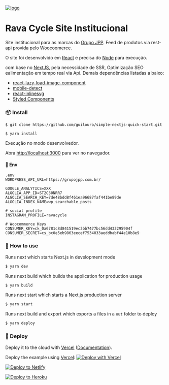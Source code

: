 [![logo](https://cdn.grupojpp.com.br/wp-content/uploads/2019/05/marca-Rava-site.svg)](https://grupojpp.com.br/brand/rava/)

# Rava Cycle Site Institucional

Site institucional para as marcas do [Grupo JPP](http://grupojpp.com.br).
Feed de produtos via rest-api provida pelo Woocoomerce.

O site foi desenvolvido em [React](https://github.com/facebook/react/) e precisa do
[Node](https://nodejs.org) para execução.

com base no [NextJS](https://nextjs.org/), pela necessidade de SSR, Optimização SEO ealimentação em tempo real via Api. Demais dependências listadas a baixo:

- [react-lazy-load-image-component](https://github.com/Aljullu/react-lazy-load-image-component)
- [mobile-detect](http://hgoebl.github.io/mobile-detect.js/)
- [react-inlinesvg](https://github.com/gilbarbara/react-inlinesvg#readme)
- [Styled Components](https://github.com/styled-components/styled-components)

### 📦 Install

```
$ git clone https://github.com/guilouro/simple-nextjs-quick-start.git

$ yarn install
```

Execução no modo desenvolvedor.

Abra [http://localhost:3000](http://localhost:3000) para ver no navegador.

#### 🚧 Env

```
.env
WORDPRESS_API_URL=https://grupojpp.com.br/

GOOGLE_ANALYTICS=XXX
ALGOLIA_APP_ID=ST2C30NRR7
ALGOLIA_SEARCH_KEY=7de48bdd8f461ea96687faf441be89de
ALGOLIA_INDEX_NAME=wp_searchable_posts

# social profile
INSTAGRAM_PROFILE=ravacycle

# Woocommerce Keys
CONSUMER_KEY=ck_0a6781c8d841519ec3bb7477bc56dd433295904f
CONSUMER_SECRET=cs_bc0e5eb9863eecef7534033aeddbabf44e10b8e9
```

### 🔨 How to use

Runs next which starts Next.js in development mode

```bash
$ yarn dev
```

Runs next build which builds the application for production usage

```bash
$ yarn build
```

Runs next start which starts a Next.js production server

```bash
$ yarn start
```

Runs next build and export which exports a files in a `out` folder to deploy

```bash
$ yarn deploy
```

### 🚀 Deploy

Deploy it to the cloud with [Vercel](https://vercel.com/import?filter=next.js&utm_source=github&utm_medium=readme&utm_campaign=next-example) ([Documentation](https://nextjs.org/docs/deployment)).

Deploy the example using [Vercel](https://vercel.com):
[![Deploy with Vercel](https://vercel.com/button)](https://vercel.com/import/project?template=https://github.com/designjpp/rava-next-app)

[![Deploy to Netlify](https://www.netlify.com/img/deploy/button.svg)](https://app.netlify.com/start/deploy?repository=https://github.com/designjpp/rava-next-app)

[![Deploy to Heroku](https://www.herokucdn.com/deploy/button.svg)](https://heroku.com/deploy)
